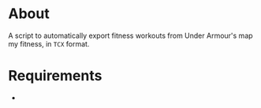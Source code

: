 # About
A script to automatically export fitness workouts from Under Armour's map my fitness,
in `TCX` format.

# Requirements
* 
